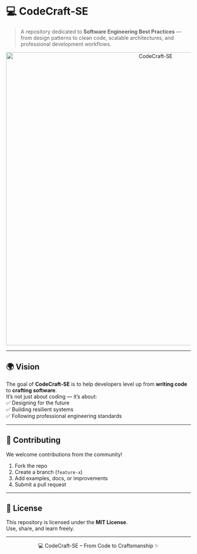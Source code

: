# 💻 CodeCraft-SE  

> A repository dedicated to **Software Engineering Best Practices** — from design patterns to clean code, scalable architectures, and professional development workflows.  

<p align="center">
  <img src="https://raw.githubusercontent.com/CharlesMburuAssets/codecraft-se-banner/main/banner.gif" alt="CodeCraft-SE" width="800"/>
</p>

---

## 🌍 Vision  
The goal of **CodeCraft-SE** is to help developers level up from **writing code** to **crafting software**.  
It’s not just about coding — it’s about:  
✅ Designing for the future  
✅ Building resilient systems  
✅ Following professional engineering standards  

---

## 🤝 Contributing  
We welcome contributions from the community!  

1. Fork the repo  
2. Create a branch (`feature-x`)  
3. Add examples, docs, or improvements  
4. Submit a pull request  

---

## 📜 License  
This repository is licensed under the **MIT License**.  
Use, share, and learn freely.  

---

<p align="center"> 💻 CodeCraft-SE – From Code to Craftsmanship ✨ </p>
